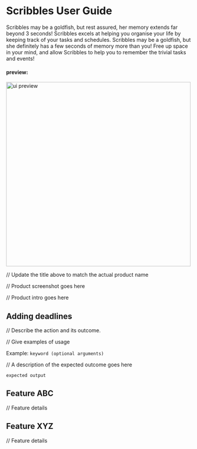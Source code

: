 # Scribbles User Guide
Scribbles may be a goldfish, but rest assured, her memory extends far beyond 3 seconds!
Scribbles excels at helping you organise your life by keeping track of your tasks and schedules. 
Scribbles may be a goldfish, but she definitely has a few seconds of memory more than you! 
Free up space in your mind, and allow Scribbles to help you to remember the trivial tasks and events!

#### preview:
<p align="centre">
    <a href="https://github.com/danielleloh/ip">
        <img src=
            "https://imgur.com/3jWp7Pi"
            alt="ui preview" height="500">
    </a>
</p>


// Update the title above to match the actual product name

// Product screenshot goes here

// Product intro goes here

## Adding deadlines

// Describe the action and its outcome.

// Give examples of usage

Example: `keyword (optional arguments)`

// A description of the expected outcome goes here

```
expected output
```

## Feature ABC

// Feature details


## Feature XYZ

// Feature details